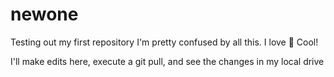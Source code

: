 # newone
Testing out my first repository
I'm pretty confused by all this. I love :pizza: Cool!

I'll make edits here, execute a git pull, and see the changes in my local drive
